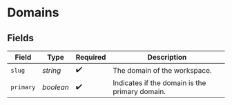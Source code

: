 # Domains


## Fields

| Field                                          | Type                                           | Required                                       | Description                                    |
| ---------------------------------------------- | ---------------------------------------------- | ---------------------------------------------- | ---------------------------------------------- |
| `slug`                                         | *string*                                       | :heavy_check_mark:                             | The domain of the workspace.                   |
| `primary`                                      | *boolean*                                      | :heavy_check_mark:                             | Indicates if the domain is the primary domain. |